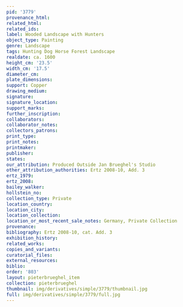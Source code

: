 ```yaml
---
pid: '3779'
provenance_html: 
related_html: 
related_ids: 
label: Wooded Landscape with Hunters
object_type: Painting
genre: Landscape
tags: Hunting Dog Horse Forest Landscape
realdate: ca. 1600
height_cm: '23.5'
width_cm: '17.5'
diameter_cm: 
plate_dimensions: 
support: Copper
drawing_medium: 
signature: 
signature_location: 
support_marks: 
further_inscription: 
collaborators: 
collaborator_notes: 
collectors_patrons: 
print_type: 
print_notes: 
printmaker: 
publisher: 
states: 
our_attribution: Produced Outside Jan Brueghel's Studio
other_attribution_authorities: Ertz 2008-10, Add. 3
ertz_1979: 
ertz_2008: 
bailey_walker: 
hollstein_no: 
collection_type: Private
location_country: 
location_city: 
location_collection: 
location_or_most_recent_sale_notes: Germany, Private Collection
provenance: 
bibliography: Ertz 2008-10, cat. Add. 3
exhibition_history: 
related_works: 
copies_and_variants: 
curatorial_files: 
external_resources: 
biblio: 
order: '803'
layout: pieterbrueghel_item
collection: pieterbrueghel
thumbnail: img/derivatives/simple/3779/thumbnail.jpg
full: img/derivatives/simple/3779/full.jpg
---
```

